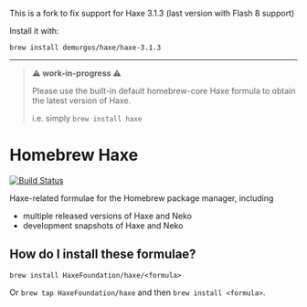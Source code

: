 This is a fork to fix support for Haxe 3.1.3 (last version with Flash 8 support)

Install it with:
```
brew install demurgos/haxe/haxe-3.1.3
```

---

> **:warning: work-in-progress :warning:**
>
> Please use the built-in default homebrew-core Haxe formula to obtain the latest version of Haxe.
> 
> i.e. simply `brew install haxe`

# Homebrew Haxe

[![Build Status](https://travis-ci.org/HaxeFoundation/homebrew-haxe.svg?branch=master)](https://travis-ci.org/HaxeFoundation/homebrew-haxe)

Haxe-related formulae for the Homebrew package manager, including

 * multiple released versions of Haxe and Neko
 * development snapshots of Haxe and Neko

## How do I install these formulae?

`brew install HaxeFoundation/haxe/<formula>`

Or `brew tap HaxeFoundation/haxe` and then `brew install <formula>`.
